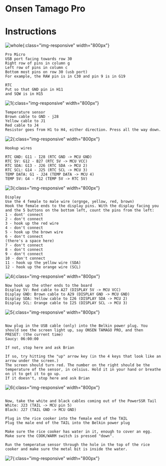 # Onsen Tamago Pro

# Instructions

![whole](pics/whole.jpg){:class="img-responsive" width="800px"}



```
Pro Micro
USB port facing towards row 30
Right row of pins in column g
Left row of pins in column c
Bottom most pins on row 30 (usb port) 
For example, the RAW pin is in C30 and pin 9 is in G19

RTC
Put so that GND pin in H11
and SQW is in H15
```


![1](pics/1.jpg){:class="img-responsive" width="800px"}

```
Temperature sensor
Brown cable to GND - j28
Yellow cable to J1
Red cable to J4
Resistor goes from H1 to H4, either direction. Press all the way down.
```

![2](pics/2.jpg){:class="img-responsive" width="800px"}

```
Hookup wires

RTC GND: G11 - I28 (RTC GND -> MCU GND) 
RTC 5V: G12 - B27 (RTC 5V -> MCU VCC)
RTC SDA: G13 - J26 (RTC SDA -> MCU 2)
RTC SCL: G14 - J25 (RTC SCL -> MCU 3)
TEMP DATA: G1 - J24 (TEMP DATA -> MCU 4)
TEMP 5V: G4 - F12 (TEMP 5V -> RTC 5V)
```

![3](pics/3.jpg){:class="img-responsive" width="800px"}

```
Display
Use the 4 female to male wire (orgnge, yellow, red, brown)
Hook the female ends to the display pins. With the display facing you and the 5 buttons on the bottom left, count the pins from the left:
1 - dont' connect
2 - don't connect
3 - hook up the red wire
4 - don't connect
5 - hook up the brown wire
6 - don't connect
(there's a space here)
7 - don't connect
8 - don't connect
9 - don't connect
10 - don't connect
11 - hook up the yellow wire (SDA)
12 - hook up the orange wire (SCL)
```

![4](pics/4.jpg){:class="img-responsive" width="800px"}

```
Now hook up the other ends to the board
Display 5V: Red cable to A27 (DISPLAY 5V -> MCU VCC)
Display GND: Brown cable to A29 (DISPLAY GND -> MCU GND)
Display SDA: Yellow cable to I26 (DISPLAY SDA -> MCU 2)
Display SCL: Orange cable to I25 (DISPLAY SCL -> MCU 3)
```

![5](pics/5.jpg){:class="img-responsive" width="800px"}

```

Now plug in the USB cable (only) into the Belkin power plug. You should see the screen light up, say ONSEN TAMAGO PRO, and then 
PRESET: (the current time)
Saucy: 06:00:00

If not, stop here and ask Brian

If so, try hitting the "up" arrow key (in the 4 keys that look like an arrow under the screen.)
The screen should turn red. The number on the right should be the temperature of the sensor, in celsius. Hold it in your hand or breathe on it to get it to go up.
If it doesn't, stop here and ask Brian
```

![6](pics/6.jpg){:class="img-responsive" width="800px"}

```

Now, take the white and black cables coming out of the PowerSSR Tail
White: J23 (TAIL -> MCU pin 5)
Black: J27 (TAIL GND -> MCU GND)

Plug in the rice cooker into the female end of the TAIL
Plug the male end of the TAIL into the Belkin power plug

Make sure the rice cooker has water in it, enough to cover an egg. 
Make sure the COOK/WARM switch is pressed "down".

Run the temperatue sensor through the hole in the top of the rice cooker and make sure the metal bit is inside the water.

```

![7](pics/7.jpg){:class="img-responsive" width="800px"}


